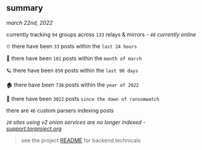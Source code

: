 
## summary
_march 22nd, 2022_

currently tracking `94` groups across `133` relays & mirrors - _`48` currently online_

⏲ there have been `33` posts within the `last 24 hours`

🦈 there have been `181` posts within the `month of march`

🪐 there have been `850` posts within the `last 90 days`

🏚 there have been `736` posts within the `year of 2022`

🦕 there have been `3022` posts `since the dawn of ransomwatch`

there are `46` custom parsers indexing posts

_`20` sites using v2 onion services are no longer indexed - [support.torproject.org](https://support.torproject.org/onionservices/v2-deprecation/)_

> see the project [README](https://github.com/thetanz/ransomwatch#ransomwatch--) for backend technicals
